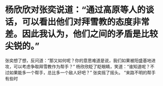 # 杨欣欣对张奕说道：“通过高原等人的谈话，可以看出他们对拜雪教的态度非常差。因此我认为，他们之间的矛盾是比较尖锐的。”
张奕想了想，反问道：“那又如何呢？你的意思难道是说，我们如果被阳盛基地进攻，可以考虑争取拜雪教作为帮手？”
杨欣欣眨了眨眼睛，笑道：“谁知道呢？不过如果能多一个帮手，总比多一个敌人好吧？”
张奕摇了摇头。
“来路不明的帮手有些时

